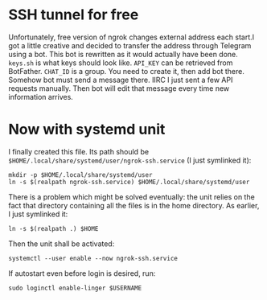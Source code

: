 # SSH tunnel for free

Unfortunately, free version of ngrok changes external address each start.I got a little creative and decided to transfer the address through Telegram using a bot. This bot is rewritten as it would actually have been done.
`keys.sh` is what keys should look like. 
`API_KEY` can be retrieved from BotFather.
`CHAT_ID` is a group. You need to create it, then add bot there. 
Somehow bot must send a message there. IIRC I just sent a few API requests manually. Then bot will edit that message every time new information arrives.



# Now with systemd unit

I finally created this file. Its path should be
`$HOME/.local/share/systemd/user/ngrok-ssh.service` (I just symlinked it):

    mkdir -p $HOME/.local/share/systemd/user
    ln -s $(realpath ngrok-ssh.service) $HOME/.local/share/systemd/user

There is a problem which might be solved eventually: the unit relies on the fact that directory containing all the files is in the home directory. As 
earlier, I just symlinked it:

    ln -s $(realpath .) $HOME

Then the unit shall be activated:

    systemctl --user enable --now ngrok-ssh.service

If autostart even before login is desired, run:

    sudo loginctl enable-linger $USERNAME




